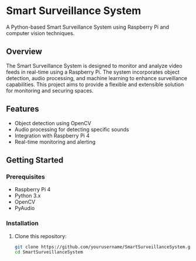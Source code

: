 # Smart Surveillance System

A Python-based Smart Surveillance System using Raspberry Pi and computer vision techniques.

## Overview

The Smart Surveillance System is designed to monitor and analyze video feeds in real-time using a Raspberry Pi. The system incorporates object detection, audio processing, and machine learning to enhance surveillance capabilities. This project aims to provide a flexible and extensible solution for monitoring and securing spaces.

## Features

- Object detection using OpenCV
- Audio processing for detecting specific sounds
- Integration with Raspberry Pi 4
- Real-time monitoring and alerting

## Getting Started

### Prerequisites

- Raspberry Pi 4
- Python 3.x
- OpenCV
- PyAudio

### Installation

1. Clone this repository:

   ```bash
   git clone https://github.com/yourusername/SmartSurveillanceSystem.git
   cd SmartSurveillanceSystem
